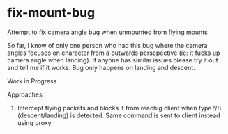 # fix-mount-bug
Attempt to fix camera angle bug when unmounted from flying mounts

So far, I know of only one person who had this bug where the camera angles focuses on character from a outwards persepective (ie: it fucks up camera angle when landing). If anyone has similar issues please try it out and tell me if it works. Bug only happens on landing and descent.

Work in Progress

Approaches:
1. Intercept flying packets and blocks it from reachig client when type7/8 (descent/landing) is detected. Same command is sent to client instead using proxy
